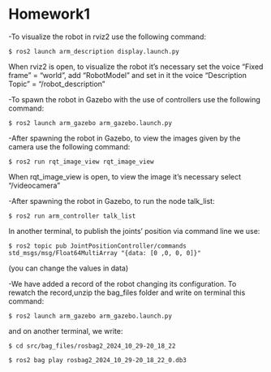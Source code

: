 # Homework1
-To visualize the robot in rviz2 use the following command:

    $ ros2 launch arm_description display.launch.py

When rviz2 is open, to visualize the robot it’s necessary set the voice “Fixed frame” = “world”, add “RobotModel” and set in it the voice “Description Topic” = “/robot_description”


-To spawn the robot in Gazebo with the use of controllers use the following command:

    $ ros2 launch arm_gazebo arm_gazebo.launch.py


-After spawning the robot in Gazebo, to view the images given by the camera use the following command:

    $ ros2 run rqt_image_view rqt_image_view

When rqt_image_view is open, to view the image it’s necessary select “/videocamera”


-After spawning the robot in Gazebo, to run the node talk_list:

    $ ros2 run arm_controller talk_list

In another terminal, to publish the joints’ position via command line we use:

    $ ros2 topic pub JointPositionController/commands std_msgs/msg/Float64MultiArray "{data: [0 ,0, 0, 0]}"

(you can change the values in data)


-We have added a record of the robot changing its configuration. To rewatch the record,unzip the bag_files folder and write on terminal this command:

    $ ros2 launch arm_gazebo arm_gazebo.launch.py

and on another terminal, we write:

    $ cd src/bag_files/rosbag2_2024_10_29-20_18_22

    $ ros2 bag play rosbag2_2024_10_29-20_18_22_0.db3
